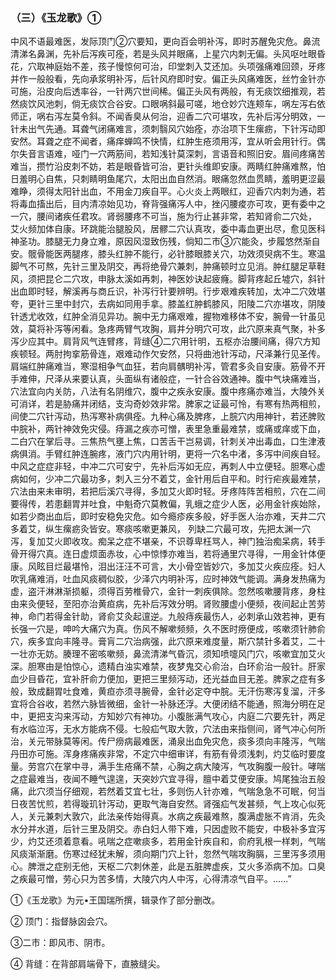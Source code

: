 ### （三）《玉龙歌》①

中风不语最难医，发际顶门②穴要知，更向百会明补泻，即时苏醒免灾危。鼻流清涕名鼻渊，先补后泻疾可痊，若是头风并眼痛，上星穴内刺无偏。头风呕吐眼昏花，穴取神庭始不差，孩子慢惊何可治，印堂刺入艾还加。头项强痛难回颈，牙疼并作一般般看，先向承浆明补泻，后针风府即时安。偏正头风痛难医，丝竹金针亦可施，沿皮向后透率谷，一针两穴世间稀。偏正头风有两般，有无痰饮细推观，若然痰饮风池刺，倘无痰饮合谷安。口眼㖞斜最可嗟，地仓妙穴连颊车，㖞左泻右依师正，㖞右泻左莫令斜。不闻香臭从何治，迎香二穴可堪攻，先补后泻分明效，一针未出气先通。耳聋气闭痛难言，须刺翳风穴始痊，亦治项下生瘰疬，下针泻动即安然。耳聋之症不闻者，痛痒蝉鸣不快情，红肿生疮须用泻，宜从听会用针行。偶尔失音言语难，哑门一穴两筋间，若知浅针莫深刺，言语音和照旧安。眉间疼痛苦难当，攒竹沿皮刺不妨，若是眼昏皆可治，更针头维即安康。两睛红肿痛难熬，怕日羞明心自焦，只刺睛明鱼尾穴，太阳出血自然消。眼痛忽然血贯睛，羞明更涩最难睁，须得太阳针出血，不用金刀疾自平。心火炎上两眼红，迎香穴内刺为通，若将毒血搐出后，目内清凉始见功，脊背强痛泻人中，挫闪腰痠亦可攻，更有委中之 一穴，腰间诸疾任君攻。肾弱腰疼不可当，施为行止甚非常，若知肾俞二穴处， 艾火频加体自康。环跳能治腿股风，居髎二穴认真攻，委中毒血更出尽，愈见医科神圣功。膝腿无力身立难，原因风湿致伤残，倘知二市③穴能灸，步履悠然渐自安。髋骨能医两腿疼，膝头红肿不能行，必针膝眼膝关穴，功效须臾病不生。寒温脚气不可熬，先针三里及阴交，再将绝骨穴兼刺，肿痛顿时立见消。肿红腿足草鞋风，须把昆仑二穴攻，申脉太溪如再刺，神医妙诀起疲癃。脚背疼起丘墟穴，斜针出血即时轻，解溪再与商丘识，补泻行针要辨明。行步艰难疾转加，太冲二穴效堪夸，更针三里中封穴，去病如同用手拿。膝盖红肿鹤膝风，阳陵二穴亦堪攻，阴陵针透尤收效，红肿全消见异功。腕中无力痛艰难，握物难移体不安，腕骨一针虽见效，莫将补泻等闲看。急疼两臂气攻胸，肩井分明穴可攻，此穴原来真气聚，补多泻少应其中。肩背风气连臂疼，背缝④二穴用针明，五枢亦治腰间痛，得穴方知疾顿轻。两肘拘挛筋骨连，艰难动作欠安然，只将曲池针泻动，尺泽兼行见圣传。肩端红肿痛难当，寒湿相争气血狂，若向肩髃明补泻，管君多灸自安康。筋骨不开手难伸，尺泽从来要认真，头面纵有诸般症，一针合谷效通神。腹中气块痛难当，穴法宜向内关防，八法有名阴维穴，腹中之疾永安康。腹中疼痛亦难当，大陵外关可消详，若是胁痛并闭结，支沟奇妙效非常。脾家之证最可怜，有寒有热两相煎，间使二穴针泻动，热泻寒补病俱痊。九种心痛及脾疼，上脘穴内用神针，若还脾败中脘补，两针神效免灾侵。痔漏之疾亦可憎，表里急重最难禁，或痛或痒或下血，二白穴在掌后寻。三焦热气壅上焦，口苦舌干岂易调，针刺关冲出毒血，口生津液病俱消。手臂红肿连腕疼，液门穴内用针明，更将一穴名中渚，多泻中间疾自轻。中风之症症非轻，中冲二穴可安宁，先补后泻如无应，再刺人中立便轻。胆寒心虚病如何，少冲二穴最功多，刺入三分不着艾，金针用后自平和。时行疟疾最难禁，穴法由来未审明，若把后溪穴寻得，多加艾火即时轻。牙疼阵阵苦相煎，穴在二间要得传，若患翻胃并吐食，中魁奇穴莫教偏，乳蛾之症少人医，必用金针疾始除，如若少商出血后，即时安稳免灾危。如今瘾疹疾多般，好手医人治亦难，天井二穴多着艾，纵生瘰疬灸皆安。寒痰咳嗽更兼风， 列缺二穴最可攻，先把太渊一穴泻，复加艾火即收攻。痴呆之症不堪亲，不识尊卑枉骂人，神门独治痴呆病，转手骨开得穴真。连日虚烦面赤妆，心中惊悸亦难当，若将通里穴寻得，一用金针体便康。风眩目烂最堪怜，泪出汪汪不可言，大小骨空皆妙穴，多加艾火疾应痊。妇人吹乳痛难消，吐血风痰稠似胶，少泽穴内明补泻，应时神效气能调。满身发热痛为虚，盗汗淋淋渐损躯，须得百劳椎骨穴，金针一刺疾俱除。忽然咳嗽腰背疼，身柱由来灸便轻，至阳亦治黄疸病，先补后泻效分明。肾败腰虚小便频，夜间起止苦劳神，命门若得金针助，肾俞艾灸起邅逆。九般痔疾最伤人，必刺承山效若神，更有长强一穴是，呻吟大痛穴为真。伤风不解嗽频频，久不医时痨便成，咳嗽须针肺俞穴，疾多宜向丰隆寻。膏肓二穴治病强，此穴原来难度量，斯穴禁针多着艾，二十一壮亦无妨。腠理不密咳嗽频，鼻流清涕气昏沉，须知喷嚏风门穴，咳嗽宜加艾火深。胆寒由是怕惊心，遗精白浊实难禁，夜梦鬼交心俞治，白环俞治一般针。肝家血少目昏花，宜补肝俞力便加，更把三里频泻动，还光益血目无差。脾家之症有多般，致成翻胃吐食难，黄疸亦须寻腕骨，金针必定夺中脘。无汗伤寒泻复溜，汗多宜将合谷收，若然六脉皆微细，金针一补脉还浮。大便闭结不能通，照海分明在足中，更把支沟来泻动，方知妙穴有神功。小腹胀满气攻心，内庭二穴要先针，两足有水临泣泻，无水方能病不侵。七般疝气取大敦，穴法由来指侧间，肾气冲心何所治，关元带脉莫等闲。传尸痨病最难医，涌泉出血免灾危，痰多须向丰隆泻，气喘丹田亦可施。浑身疼痛疾非常，不定穴中细审详，有筋有骨须浅刺，灼艾临时要度量。劳宫穴在掌中寻，满手生疮痛不禁，心胸之病大陵泻，气攻胸腹一般针。哮喘之症最难当，夜闻不睡气遑遑，天突妙穴宜寻得，膻中着艾便安康。鸠尾独治五般痛，此穴须当仔细观，若然着艾宜七壮，多则伤人针亦难，气喘急急不可眠，何当日夜苦忧煎，若得璇玑针泻动，更取气海自安然。肾强疝气发甚频，气上攻心似死人，关元兼刺大敦穴，此法亲传始得真。水病之疾最难熬，腹满虚胀不肯消，先灸水分并水道，后针三里及阴交。赤白妇人带下难，只因虚败不能安，中极补多宜泻少，灼艾还须着意看。吼喘之症嗽痰多，若用金针疾自和，俞府乳根一样刺，气喘风痰渐渐磨。伤寒过经犹未解，须向期门穴上针，忽然气喘攻胸膈，三里泻多须用心。脾泄之症别无他，天枢二穴刺休差，此是五脏脾虚疾，艾火多添病不加。口臭之疾最可憎，劳心只为苦多情，大陵穴内人中泻，心得清凉气自平。……”

①《玉龙歌》为元•王国瑞所撰，辑录作了部分删改。

② 顶门：指督脉囟会穴。

③二市：即风市、阴市。

④ 背缝：在背部肩端骨下，直腋缝尖。
